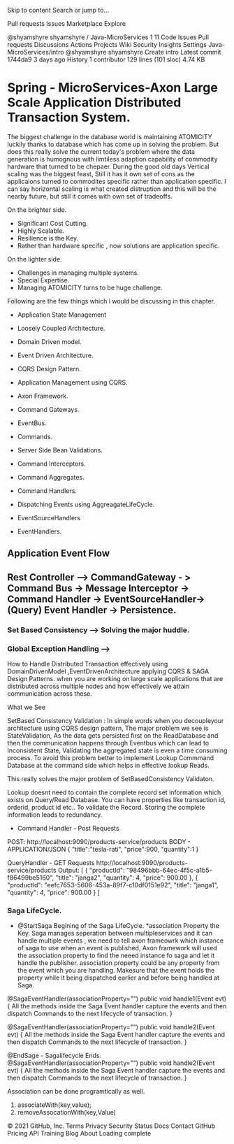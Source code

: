 
Skip to content
Search or jump to…

Pull requests
Issues
Marketplace
Explore
 
@shyamshyre 
shyamshyre
/
Java-MicroServices
1
11
Code
Issues
Pull requests
Discussions
Actions
Projects
Wiki
Security
Insights
Settings
Java-MicroServices/intro
@shyamshyre
shyamshyre Create intro
Latest commit 1744da9 3 days ago
 History
 1 contributor
129 lines (101 sloc)  4.74 KB
  
# Spring - MicroServices-Axon Large Scale Application Distributed Transaction System.
The biggest challenge in the database world is maintaining ATOMICITY luckily thanks to database which has come up in solving the problem.
But does this really solve the current today's problem where the data generation is humognous with limtiless adaption capability 
of commodity hardware that turned to be chepaer. During the good old days Vertical scaling was the biggest feast, Still it has it own
set of cons as the applicaions turned to commodites specific rather than application specific.
I can say horizontal scaling is what created distruption and this will be the nearby future, but still it comes with own set of tradeoffs.

On the brighter side.
* Significant Cost Cutting.
* Highly Scalable.
* Resilience is the Key.
* Rather than hardware specific , now solutions are application specific.

On the lighter side.
 * Challenges in managing multiple systems.
 * Special Expertise.
 * Managing ATOMICITY turns to be huge challenge.
 
 Following are the few things which i would be discussing in this chapter.

* Application State Management 
* Loosely Coupled Architecture.
* Domain Driven model.
* Event Driven Architecture.
* CQRS Design Pattern.
* Application Management using CQRS.
* Axon Framework.

* Command Gateways.
* EventBus.
* Commands.
* Server Side Bean Validations.
* Command Interceptors.
* Command Aggregates.
* Command Handlers.
* Dispatching Events using AggreagateLifeCycle.
* EventSourceHandlers
* EventHandlers.


## Application Event Flow 
## Rest Controller --> CommandGateway - > Command Bus -> Message Interceptor -> Command Handler -> EventSourceHandler-> (Query) Event Handler -> Persistence.

### Set Based Consistency --> Solving the major huddle.
### Global Exception Handling --> 




How to Handle Distributed Transaction effectively using DomainDrivenModel ,EventDrivenArchitecture applying CQRS & SAGA Design Patterns.
when you are working on large scale applications that are distributed across multiple nodes and how effectively we attain communication across these.

What we See 

SetBased Consistency Validation : In simple words when you decoupleyour architecture using CQRS design pattern,
The major problem we see is StateValidation, As the data gets persisted first on the ReadDatabase and then the 
communication happens through Eventbus which can lead to Inconsistent State, Validating the aggregated state is even 
a time consuming process.
To avoid this problem better to implement Lookup Commmand Database at the command side which helps in effective lookup 
Reads.

This really solves the major problem of SetBasedConsistency Validaton.

Lookup doesnt need to contain the complete record set information which exists on Query/Read Database.
You can have properties like transaction id, orderid, product id etc.. To validate the Record.
Storing the complete information leads to redundancy.

* Command Handler - Post Requests

POST: http://localhost:9090/products-service/products
BODY - APPLICATION/JSON
{
    "title":"tesla-rati",
    "price":900,
    "quantity":1
}

QueryHandler - GET Requests
http://localhost:9090/products-service/products
Output:
[
    {
        "productId": "98496bbb-64ec-4f5c-a1b5-f86499be5160",
        "title": "janga2",
        "quantity": 4,
        "price": 900.00
    },
    {
        "productId": "eefc7653-5606-453a-89f7-c10df0151e92",
        "title": "janga1",
        "quantity": 4,
        "price": 900.00
    }
]


### Saga LifeCycle.

* @StartSaga Begining of the Saga LifeCycle.
*association Property the Key.
Saga manages seperation between multipleservices and it can handle multiple events , we need to tell axon frameowrk which instance of saga to use
when an event is published, Axon framework will used the association property to find the neeed instance fo saga and let it handle the publisher.
association property could be any property from the event which you are handling.
Makesure that the event holds the property while it being dispatched earlier and before being handled at Saga.

@SagaEventHandler(associationProperty="")
public void handle1(Event evt)
{
All the methods inside the Saga Event handler capture the events and then dispatch Commands to the next lifecycle of transaction.
}

@SagaEventHandler(associationProperty="")
public void handle2(Event evt)
{
All the methods inside the Saga Event handler capture the events and then dispatch Commands to the next lifecycle of transaction.
}

@EndSage - Sagalifecycle Ends.
@SagaEventHandler(associationProperty="")
public void handle2(Event evt)
{
All the methods inside the Saga Event handler capture the events and then dispatch Commands to the next lifecycle of transaction.
}

Association can be done programtically  as well.
1) associateWith(key,value);
2) removeAssocationWith(key,Value)


© 2021 GitHub, Inc.
Terms
Privacy
Security
Status
Docs
Contact GitHub
Pricing
API
Training
Blog
About
Loading complete
